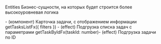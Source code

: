 Entities
Бизнес-сущности, на которых будет строится более высокоуровневая логика

<TaskCard /> - (компонент) Карточка задачи, с отображением информации
getTasksListFx({ filters }) - (effect) Подгрузка списка задач с параметрами
getTaskByIdFx(taskId: number)- (effect) Подгрузка задачи по ID

